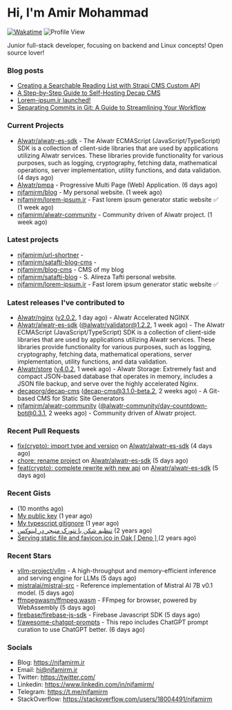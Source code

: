 # Hi, I'm Amir Mohammad
[![Wakatime](https://wakatime.com/badge/user/68776a95-d771-48a4-a960-90136239e4fd.svg)](https://wakatime.com/@68776a95-d771-48a4-a960-90136239e4fd)
![Profile View](https://komarev.com/ghpvc/?username=njfamirm)

Junior full-stack developer, focusing on backend and Linux concepts!
Open source lover!

### Blog posts

- [Creating a Searchable Reading List with Strapi CMS Custom API](https://www.njfamirm.ir/en/blog/strapi-custom-api/)
- [A Step-by-Step Guide to Self-Hosting Decap CMS](https://www.njfamirm.ir/en/blog/self-hosting-decap-cms/)
- [Lorem-ipsum.ir launched!](https://www.njfamirm.ir/en/blog/lorem-ipsum-ir-launched/)
- [Separating Commits in Git: A Guide to Streamlining Your Workflow](https://www.njfamirm.ir/en/blog/git-separate/)


### Current Projects

- [Alwatr/alwatr-es-sdk](https://github.com/Alwatr/alwatr-es-sdk) - The Alwatr ECMAScript (JavaScript/TypeScript) SDK is a collection of client-side libraries that are used by applications utilizing Alwatr services. These libraries provide functionality for various purposes, such as logging, cryptography, fetching data, mathematical operations, server implementation, utility functions, and data validation. (4 days ago)
- [Alwatr/pmpa](https://github.com/Alwatr/pmpa) - Progressive Multi Page (Web) Application. (6 days ago)
- [njfamirm/blog](https://github.com/njfamirm/blog) - My personal website. (1 week ago)
- [njfamirm/lorem-ipsum.ir](https://github.com/njfamirm/lorem-ipsum.ir) - Fast lorem ipsum generator static website ✅ (1 week ago)
- [njfamirm/alwatr-community](https://github.com/njfamirm/alwatr-community) - Community driven of Alwatr project. (1 week ago)

### Latest projects

- [njfamirm/url-shortner](https://github.com/njfamirm/url-shortner) - 
- [njfamirm/satafti-blog-cms](https://github.com/njfamirm/satafti-blog-cms) - 
- [njfamirm/blog-cms](https://github.com/njfamirm/blog-cms) - CMS of my blog
- [njfamirm/satafti-blog](https://github.com/njfamirm/satafti-blog) - S. Alireza Tafti personal website.
- [njfamirm/lorem-ipsum.ir](https://github.com/njfamirm/lorem-ipsum.ir) - Fast lorem ipsum generator static website ✅

### Latest releases I've contributed to

- [Alwatr/nginx](https://github.com/Alwatr/nginx) ([v2.0.2](https://github.com/Alwatr/nginx/releases/tag/v2.0.2), 1 day ago) - Alwatr Accelerated NGINX
- [Alwatr/alwatr-es-sdk](https://github.com/Alwatr/alwatr-es-sdk) ([@alwatr/validator@1.2.2](https://github.com/Alwatr/alwatr-es-sdk/releases/tag/%40alwatr/validator%401.2.2), 1 week ago) - The Alwatr ECMAScript (JavaScript/TypeScript) SDK is a collection of client-side libraries that are used by applications utilizing Alwatr services. These libraries provide functionality for various purposes, such as logging, cryptography, fetching data, mathematical operations, server implementation, utility functions, and data validation.
- [Alwatr/store](https://github.com/Alwatr/store) ([v4.0.2](https://github.com/Alwatr/store/releases/tag/v4.0.2), 1 week ago) - Alwatr Storage: Extremely fast and compact JSON-based database that operates in memory, includes a JSON file backup, and serve over the highly accelerated Nginx.
- [decaporg/decap-cms](https://github.com/decaporg/decap-cms) ([decap-cms@3.1.0-beta.2](https://github.com/decaporg/decap-cms/releases/tag/decap-cms%403.1.0-beta.2), 2 weeks ago) - A Git-based CMS for Static Site Generators
- [njfamirm/alwatr-community](https://github.com/njfamirm/alwatr-community) ([@alwatr-community/day-countdown-bot@0.3.1](https://github.com/njfamirm/alwatr-community/releases/tag/%40alwatr-community/day-countdown-bot%400.3.1), 2 weeks ago) - Community driven of Alwatr project.

### Recent Pull Requests

- [fix(crypto): import type and version](https://github.com/Alwatr/alwatr-es-sdk/pull/92) on [Alwatr/alwatr-es-sdk](https://github.com/Alwatr/alwatr-es-sdk) (4 days ago)
- [chore: rename project](https://github.com/Alwatr/alwatr-es-sdk/pull/90) on [Alwatr/alwatr-es-sdk](https://github.com/Alwatr/alwatr-es-sdk) (5 days ago)
- [feat(crypto): complete rewrite with new api](https://github.com/Alwatr/alwatr-es-sdk/pull/89) on [Alwatr/alwatr-es-sdk](https://github.com/Alwatr/alwatr-es-sdk) (5 days ago)

### Recent Gists

- [](https://gist.github.com/022d07ecd84e69ad31ef0bcd32d86b59) (10 months ago)
- [My public key](https://gist.github.com/879f720c9ca74a0934ce571b7285ed34) (1 year ago)
- [My typescript gitignore](https://gist.github.com/6a40b1912daab3f91a02a7b53f3f76c3) (1 year ago)
- [تنظیم شکن با نتورک منیجر در لینوکس](https://gist.github.com/cc40c344e89bdcdf77085cbf1fc05162) (2 years ago)
- [Serving static file and favicon.ico in Oak [ Deno ] ](https://gist.github.com/9bcaca2b6a672e729c099193b4aafe9f) (2 years ago)

### Recent Stars

- [vllm-project/vllm](https://github.com/vllm-project/vllm) - A high-throughput and memory-efficient inference and serving engine for LLMs (5 days ago)
- [mistralai/mistral-src](https://github.com/mistralai/mistral-src) - Reference implementation of Mistral AI 7B v0.1 model. (5 days ago)
- [ffmpegwasm/ffmpeg.wasm](https://github.com/ffmpegwasm/ffmpeg.wasm) - FFmpeg for browser, powered by WebAssembly (5 days ago)
- [firebase/firebase-js-sdk](https://github.com/firebase/firebase-js-sdk) - Firebase Javascript SDK (5 days ago)
- [f/awesome-chatgpt-prompts](https://github.com/f/awesome-chatgpt-prompts) - This repo includes ChatGPT prompt curation to use ChatGPT better. (6 days ago)

### Socials

- Blog: https://njfamirm.ir
- Email: hi@njfamirm.ir
- Twitter: https://twitter.com/
- Linkedin: https://www.linkedin.com/in/njfamirm/
- Telegram: https://t.me/njfamirm
- StackOverflow: https://stackoverflow.com/users/18004491/njfamirm
